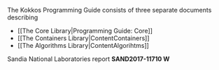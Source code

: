The Kokkos Programming Guide consists of three separate documents describing

* [[The Core Library|Programming Guide: Core]]
* [[The Containers Library|ContentContainers]]
* [[The Algorithms Library|ContentAlgorihtms]]

Sandia National Laboratories report **SAND2017-11710 W**